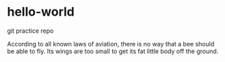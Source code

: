 # hello-world
git practice repo

According to all known laws of aviation, there is no way that a bee should be able to fly.
Its wings are too small to get its fat little body off the ground.
